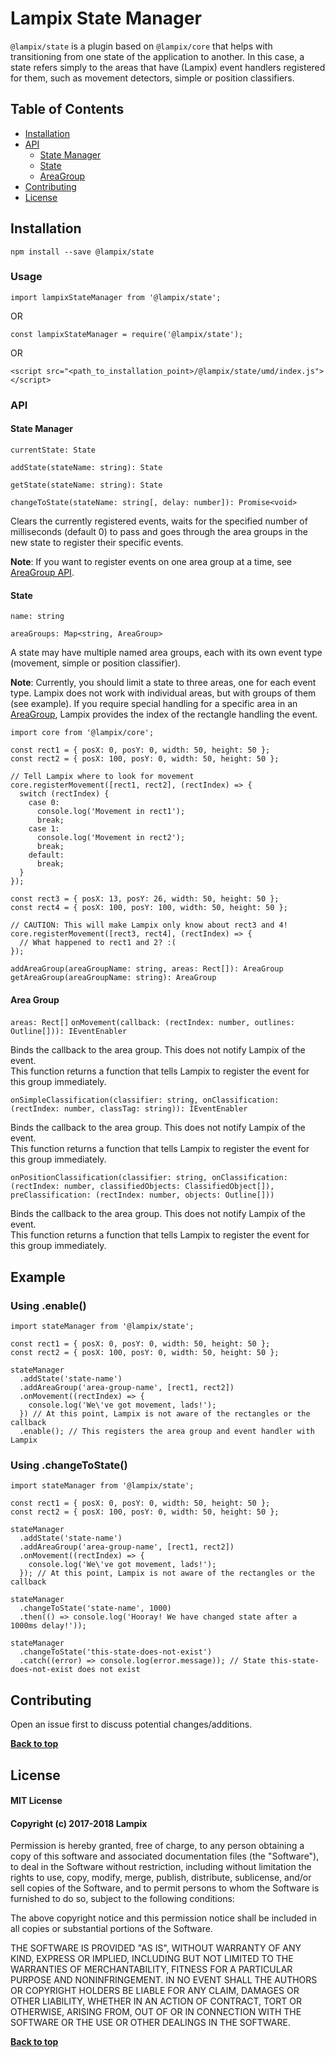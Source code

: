 # Lampix State Manager

`@lampix/state` is a plugin based on `@lampix/core` that helps with transitioning from one state of the application to another. In this case, a state refers simply to the areas that have (Lampix) event handlers registered for them, such as movement detectors, simple or position classifiers.

## Table of Contents

- [Installation](#implementation)
- [API](#api)
  - [State Manager](#state-manager)
  - [State](#state)
  - [AreaGroup](#area-group)
- [Contributing](#contributing)
- [License](#license)


## Installation

`npm install --save @lampix/state`

### Usage

`import lampixStateManager from '@lampix/state';`

OR

`const lampixStateManager = require('@lampix/state');`

OR

`<script src="<path_to_installation_point>/@lampix/state/umd/index.js"></script>`

### API

#### State Manager

`currentState: State`

`addState(stateName: string): State`

`getState(stateName: string): State`

`changeToState(stateName: string[, delay: number]): Promise<void>`

Clears the currently registered events, waits for the specified number of milliseconds (default 0) to pass and goes through the area groups in the new state to register their specific events.

**Note**: If you want to register events on one area group at a time, see [AreaGroup API](#area-group).

#### State

`name: string`

`areaGroups: Map<string, AreaGroup>`

A state may have multiple named area groups, each with its own event type (movement, simple or position classifier).

**Note**: Currently, you should limit a state to three areas, one for each event type. Lampix does not work with individual areas, but with groups of them (see example). If you require special handling for a specific area in an [AreaGroup](#area-group), Lampix provides the index of the rectangle handling the event.

```
import core from '@lampix/core';

const rect1 = { posX: 0, posY: 0, width: 50, height: 50 };
const rect2 = { posX: 100, posY: 0, width: 50, height: 50 };

// Tell Lampix where to look for movement
core.registerMovement([rect1, rect2], (rectIndex) => {
  switch (rectIndex) {
    case 0:
      console.log('Movement in rect1');
      break;
    case 1:
      console.log('Movement in rect2');
      break;
    default:
      break;
  }
});

const rect3 = { posX: 13, posY: 26, width: 50, height: 50 };
const rect4 = { posX: 100, posY: 100, width: 50, height: 50 };

// CAUTION: This will make Lampix only know about rect3 and 4!
core.registerMovement([rect3, rect4], (rectIndex) => {
  // What happened to rect1 and 2? :(
});
```

`addAreaGroup(areaGroupName: string, areas: Rect[]): AreaGroup`
`getAreaGroup(areaGroupName: string): AreaGroup`

#### Area Group

`areas: Rect[]`
`onMovement(callback: (rectIndex: number, outlines: Outline[])): IEventEnabler`

Binds the callback to the area group. This does not notify Lampix of the event.  
This function returns a function that tells Lampix to register the event for this group immediately.

`onSimpleClassification(classifier: string, onClassification: (rectIndex: number, classTag: string)): IEventEnabler`

Binds the callback to the area group. This does not notify Lampix of the event.  
This function returns a function that tells Lampix to register the event for this group immediately.

`onPositionClassification(classifier: string, onClassification: (rectIndex: number, classifiedObjects: ClassifiedObject[]), preClassification: (rectIndex: number, objects: Outline[]))`

Binds the callback to the area group. This does not notify Lampix of the event.  
This function returns a function that tells Lampix to register the event for this group immediately.

## Example

### Using .enable()

```
import stateManager from '@lampix/state';

const rect1 = { posX: 0, posY: 0, width: 50, height: 50 };
const rect2 = { posX: 100, posY: 0, width: 50, height: 50 };

stateManager
  .addState('state-name')
  .addAreaGroup('area-group-name', [rect1, rect2])
  .onMovement((rectIndex) => {
    console.log('We\'ve got movement, lads!');
  }) // At this point, Lampix is not aware of the rectangles or the callback
  .enable(); // This registers the area group and event handler with Lampix
```

### Using .changeToState()

```
import stateManager from '@lampix/state';

const rect1 = { posX: 0, posY: 0, width: 50, height: 50 };
const rect2 = { posX: 100, posY: 0, width: 50, height: 50 };

stateManager
  .addState('state-name')
  .addAreaGroup('area-group-name', [rect1, rect2])
  .onMovement((rectIndex) => {
    console.log('We\'ve got movement, lads!');
  }); // At this point, Lampix is not aware of the rectangles or the callback

stateManager
  .changeToState('state-name', 1000)
  .then(() => console.log('Hooray! We have changed state after a 1000ms delay!'));

stateManager
  .changeToState('this-state-does-not-exist')
  .catch((error) => console.log(error.message)); // State this-state-does-not-exist does not exist
```

## Contributing

Open an issue first to discuss potential changes/additions.

**[Back to top](#table-of-contents)**

## License

#### MIT License

#### Copyright (c) 2017-2018 Lampix

Permission is hereby granted, free of charge, to any person obtaining a copy
of this software and associated documentation files (the "Software"), to deal
in the Software without restriction, including without limitation the rights
to use, copy, modify, merge, publish, distribute, sublicense, and/or sell
copies of the Software, and to permit persons to whom the Software is
furnished to do so, subject to the following conditions:

The above copyright notice and this permission notice shall be included in all
copies or substantial portions of the Software.

THE SOFTWARE IS PROVIDED "AS IS", WITHOUT WARRANTY OF ANY KIND, EXPRESS OR
IMPLIED, INCLUDING BUT NOT LIMITED TO THE WARRANTIES OF MERCHANTABILITY,
FITNESS FOR A PARTICULAR PURPOSE AND NONINFRINGEMENT. IN NO EVENT SHALL THE
AUTHORS OR COPYRIGHT HOLDERS BE LIABLE FOR ANY CLAIM, DAMAGES OR OTHER
LIABILITY, WHETHER IN AN ACTION OF CONTRACT, TORT OR OTHERWISE, ARISING FROM,
OUT OF OR IN CONNECTION WITH THE SOFTWARE OR THE USE OR OTHER DEALINGS IN THE
SOFTWARE.

**[Back to top](#table-of-contents)**
